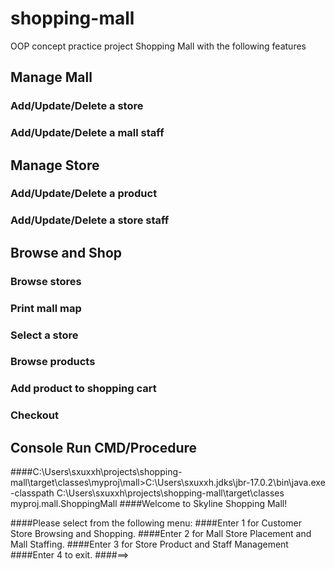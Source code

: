 # shopping-mall
OOP concept practice project
Shopping Mall with the following features

## Manage Mall
### Add/Update/Delete a store
### Add/Update/Delete a mall staff

## Manage Store
### Add/Update/Delete a product
### Add/Update/Delete a store staff


## Browse and Shop
### Browse stores
### Print mall map
### Select a store
### Browse products
### Add product to shopping cart
### Checkout

## Console Run CMD/Procedure
####C:\Users\sxuxxh\projects\shopping-mall\target\classes\myproj\mall>C:\Users\sxuxxh\.jdks\jbr-17.0.2\bin\java.exe -classpath C:\Users\sxuxxh\projects\shopping-mall\target\classes myproj.mall.ShoppingMall
####Welcome to Skyline Shopping Mall!

####Please select from the following menu:
####Enter 1 for Customer Store Browsing and Shopping.
####Enter 2 for Mall Store Placement and Mall Staffing.
####Enter 3 for Store Product and Staff Management
####Enter 4 to exit.
####==>
